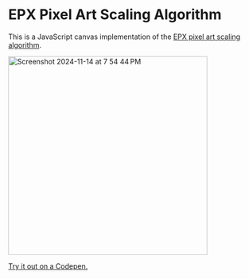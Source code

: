 # EPX Pixel Art Scaling Algorithm

This is a JavaScript canvas implementation of the [EPX pixel art scaling algorithm](https://en.wikipedia.org/wiki/Pixel-art_scaling_algorithms#EPX/Scale2%C3%97/AdvMAME2%C3%97).

<img width="400" alt="Screenshot 2024-11-14 at 7 54 44 PM" src="https://github.com/user-attachments/assets/e43ef190-0aaf-4e55-84c6-b763da0dd995">

[Try it out on a Codepen.](https://codepen.io/m-valentino/pen/RwXdBgO)
